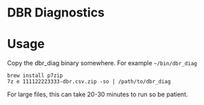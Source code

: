 DBR Diagnostics
===============



# Usage

Copy the dbr_diag binary somewhere.  For example `~/bin/dbr_diag`

```
brew install p7zip
7z e 111122223333-dbr.csv.zip -so | /path/to/dbr_diag
```

For large files, this can take 20-30 minutes to run so be patient.
